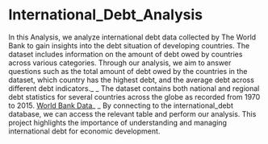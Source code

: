 # International_Debt_Analysis
In this Analysis, we analyze international debt data collected by The World Bank to gain insights into the debt situation of developing countries. The dataset includes information on the amount of debt owed by countries across various categories. Through our analysis, we aim to answer questions such as the total amount of debt owed by the countries in the dataset, which country has the highest debt, and the average debt across different debt indicators._ _
The dataset contains both national and regional debt statistics for several countries across the globe as recorded from  1970 to 2015. [World Bank Data](https://datatopics.worldbank.org/debt/ids/country/CHN)_ _ 
By connecting to the international_debt database, we can access the relevant table and perform our analysis. This project highlights the importance of understanding and managing international debt for economic development.
